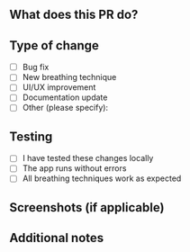 ## What does this PR do?
<!-- Briefly describe what changes you've made -->

## Type of change
- [ ] Bug fix
- [ ] New breathing technique
- [ ] UI/UX improvement
- [ ] Documentation update
- [ ] Other (please specify):

## Testing
- [ ] I have tested these changes locally
- [ ] The app runs without errors
- [ ] All breathing techniques work as expected

## Screenshots (if applicable)
<!-- Add screenshots or GIFs showing your changes -->

## Additional notes
<!-- Any other information that would be helpful for reviewers -->
